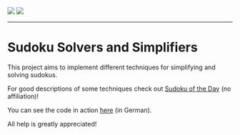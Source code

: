 <a href="https://godoc.org/github.com/jraedisch/sudoku"><img src="https://img.shields.io/badge/godoc-reference-blue.svg"></a>
<a href="https://goreportcard.com/report/jraedisch/sudoku"><img src="https://goreportcard.com/badge/github.com/jraedisch/sudoku"></a>

---

# Sudoku Solvers and Simplifiers

This project aims to implement different techniques for simplifying and solving sudokus.

For good descriptions of some techniques check out [Sudoku of the Day](https://www.sudokuoftheday.com/techniques/) (no affiliation)!

You can see the code in action [here](https://twitter.com/SudokuPur) (in German).

All help is greatly appreciated!
